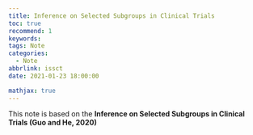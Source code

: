 ```yaml
---
title: Inference on Selected Subgroups in Clinical Trials
toc: true
recommend: 1
keywords: 
tags: Note
categories:
  - Note
abbrlink: issct
date: 2021-01-23 18:00:00

mathjax: true
---
```

 
This note is based on the **Inference on Selected Subgroups in Clinical Trials (Guo and He, 2020)**
